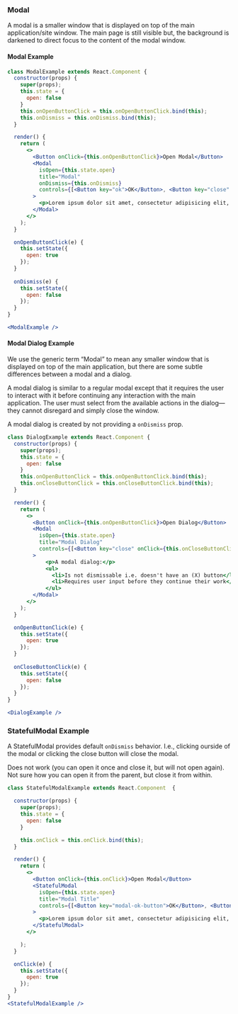 ### Modal

A modal is a smaller window that is displayed on top of the main application/site window. The main page is still visible but, the background is darkened to direct focus to the content of the modal window.

#### Modal Example

```jsx
class ModalExample extends React.Component {
  constructor(props) {
    super(props);
    this.state = {
      open: false
    }
    this.onOpenButtonClick = this.onOpenButtonClick.bind(this); 
    this.onDismiss = this.onDismiss.bind(this); 
  } 

  render() {
    return (
      <>
        <Button onClick={this.onOpenButtonClick}>Open Modal</Button>
        <Modal 
          isOpen={this.state.open} 
          title="Modal" 
          onDismiss={this.onDismiss}
          controls={[<Button key="ok">OK</Button>, <Button key="close" onClick={this.onDismiss}>Close</Button>]}
        >
          <p>Lorem ipsum dolor sit amet, consectetur adipisicing elit, sed do eiusmod tempor <a href="#">incididunt ut labore</a> et dolore magna aliqua. Ut enim ad minim veniam, quis nostrud exercitation ullamco laboris nisi ut aliquip ex ea commodo consequat. Duis aute irure dolor in reprehenderit in voluptate velit esse cillum dolore eu fugiat nulla pariatur. Excepteur sint occaecat cupidatat non proident, sunt in culpa qui officia deserunt mollit anim id est laborum.</p>
        </Modal>
      </>
    );
  }

  onOpenButtonClick(e) {
    this.setState({
      open: true
    });
  }
  
  onDismiss(e) {
    this.setState({
      open: false
    });
  }
}

<ModalExample />

```

#### Modal Dialog Example

We use the generic term “Modal” to mean any smaller window that is displayed on top of the main application, but there are some subtle differences between a modal and a dialog.

A modal dialog is similar to a regular modal except that it requires the user to interact with it before continuing any interaction with the main application. The user must select from the available actions in the dialog—they cannot disregard and simply close the window.

A modal dialog is created by not providing a `onDismiss` prop.

```jsx
class DialogExample extends React.Component {
  constructor(props) {
    super(props);
    this.state = {
      open: false
    }
    this.onOpenButtonClick = this.onOpenButtonClick.bind(this); 
    this.onCloseButtonClick = this.onCloseButtonClick.bind(this); 
  } 

  render() {
    return (
      <>
        <Button onClick={this.onOpenButtonClick}>Open Dialog</Button>
        <Modal 
          isOpen={this.state.open} 
          title="Modal Dialog" 
          controls={[<Button key="close" onClick={this.onCloseButtonClick}>Close</Button>]}
        >
            <p>A modal dialog:</p>
            <ul>
              <li>Is not dismissable i.e. doesn't have an (X) button</li>
              <li>Requires user input before they continue their work</li>
            </ul>
        </Modal>
      </>
    );
  }

  onOpenButtonClick(e) {
    this.setState({
      open: true
    });
  }
  
  onCloseButtonClick(e) {
    this.setState({
      open: false
    });
  }
}

<DialogExample />
```

### StatefulModal Example

A StatefulModal provides default `onDismiss` behavior. I.e., clicking ourside of the modal or clicking the close button will close the modal.

Does not work (you can open it once and close it, but will not open again). Not sure how you can open it from the parent, but close it from within.

```jsx
class StatefulModalExample extends React.Component  {

  constructor(props) {
    super(props);
    this.state = {
      open: false
    }

    this.onClick = this.onClick.bind(this);
  }

  render() {
    return (
      <>
        <Button onClick={this.onClick}>Open Modal</Button>
        <StatefulModal 
          isOpen={this.state.open} 
          title="Modal Title" 
          controls={[<Button key="modal-ok-button">OK</Button>, <Button key="modal-cancel-button">Cancel</Button>]}
        >
          <p>Lorem ipsum dolor sit amet, consectetur adipisicing elit, sed do eiusmod tempor <a href="#">incididunt ut labore</a> et dolore magna aliqua. Ut enim ad minim veniam, quis nostrud exercitation ullamco laboris nisi ut aliquip ex ea commodo consequat. Duis aute irure dolor in reprehenderit in voluptate velit esse cillum dolore eu fugiat nulla pariatur. Excepteur sint occaecat cupidatat non proident, sunt in culpa qui officia deserunt mollit anim id est laborum.</p>
        </StatefulModal>
      </>

    );
  }

  onClick(e) {
    this.setState({
      open: true
    });
  }
}
<StatefulModalExample />
```
